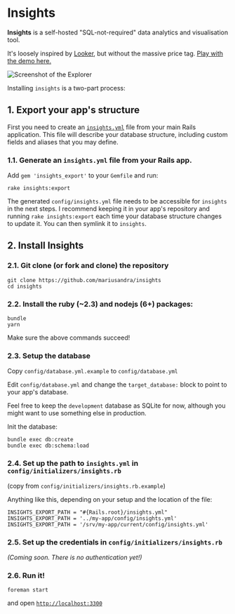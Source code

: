 # Insights

**Insights** is a self-hosted "SQL-not-required" data analytics and visualisation tool.

It's loosely inspired by [Looker](https://looker.com/), but without the massive price tag. [Play with the demo here.](http://insights-demo.mariusandra.com/)

![Screenshot of the Explorer](https://github.com/mariusandra/insights/raw/master/doc/screenshot.png)

Installing `insights` is a two-part process:

## 1. Export your app's structure

First you need to create an [`insights.yml`](https://github.com/mariusandra/insights_demo/blob/master/config/insights.yml) file from your main Rails application. This file will describe your database structure,
including custom fields and aliases that you may define.

### 1.1. Generate an `insights.yml` file from your Rails app.

Add `gem 'insights_export'` to your `Gemfile` and run:

```
rake insights:export
```

The generated `config/insights.yml` file needs to be accessible for `insights` in the next steps. I recommend keeping it in your
app's repository and running `rake insights:export` each time your database structure changes to update it. You can then symlink it to `insights`.

## 2. Install Insights

### 2.1. Git clone (or fork and clone) the repository

```
git clone https://github.com/mariusandra/insights
cd insights
```

### 2.2. Install the ruby (~2.3) and nodejs (6+) packages:

```
bundle
yarn
```

Make sure the above commands succeed!

### 2.3. Setup the database

Copy `config/database.yml.example` to `config/database.yml`

Edit `config/database.yml` and change the `target_database:` block to point to your app's database.

Feel free to keep the `development` database as SQLite for now, although you might want to use something else in production.

Init the database:

```
bundle exec db:create
bundle exec db:schema:load
```

### 2.4. Set up the path to `insights.yml` in `config/initializers/insights.rb`
(copy from `config/initializers/insights.rb.example`)

Anything like this, depending on your setup and the location of the file:

```
INSIGHTS_EXPORT_PATH = "#{Rails.root}/insights.yml"
INSIGHTS_EXPORT_PATH = '../my-app/config/insights.yml'
INSIGHTS_EXPORT_PATH = '/srv/my-app/current/config/insights.yml'
```

### 2.5. Set up the credentials in `config/initializers/insights.rb`

*(Coming soon. There is no authentication yet!)*

### 2.6. Run it!

```
foreman start
```

and open [`http://localhost:3300`](http://localhost:3300)
